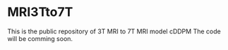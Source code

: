 # MRI3Tto7T
This is the public repository of 3T MRI to 7T MRI model cDDPM
The code will be comming soon.
